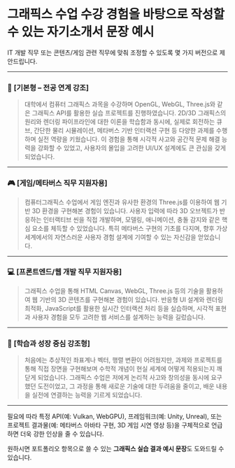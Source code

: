 # **그래픽스 수업 수강 경험**을 바탕으로 작성할 수 있는 **자기소개서 문장 예시**

IT 개발 직무 또는 콘텐츠/게임 관련 직무에 맞춰 조정할 수 있도록 몇 가지 버전으로 제안드립니다.

---

### 🎯 **\[기본형 – 전공 연계 강조]**

> 대학에서 컴퓨터 그래픽스 과목을 수강하며 OpenGL, WebGL, Three.js와 같은 그래픽스 API를 활용한 실습 프로젝트를 진행하였습니다. 2D/3D 그래픽스의 원리와 렌더링 파이프라인에 대한 이론을 학습함과 동시에, 실제로 회전하는 큐브, 간단한 물리 시뮬레이션, 메타버스 기반 인터랙션 구현 등 다양한 과제를 수행하며 실전 역량을 키웠습니다. 이 경험을 통해 시각적 사고와 공간적 문제 해결 능력을 강화할 수 있었고, 사용자의 몰입을 고려한 UI/UX 설계에도 큰 관심을 갖게 되었습니다.

---

### 🎮 **\[게임/메타버스 직무 지원자용]**

> 컴퓨터그래픽스 수업에서 게임 엔진과 유사한 환경의 Three.js를 이용하여 웹 기반 3D 환경을 구현해본 경험이 있습니다. 사용자 입력에 따라 3D 오브젝트가 반응하는 인터랙티브 씬을 직접 개발하며, 모델링, 애니메이션, 충돌 감지와 같은 핵심 요소를 체득할 수 있었습니다. 특히 메타버스 구현의 기초를 다지며, 향후 가상 세계에서의 자연스러운 사용자 경험 설계에 기여할 수 있는 자신감을 얻었습니다.

---

### 💻 **\[프론트엔드/웹 개발 직무 지원자용]**

> 그래픽스 수업을 통해 HTML Canvas, WebGL, Three.js 등의 기술을 활용하여 웹 기반의 3D 콘텐츠를 구현해본 경험이 있습니다. 반응형 UI 설계와 렌더링 최적화, JavaScript를 활용한 실시간 인터랙션 처리 등을 실습하며, 시각적 표현과 사용자 경험을 모두 고려한 웹 서비스를 설계하는 능력을 길렀습니다.

---

### 🧠 **\[학습과 성장 중심 강조형]**

> 처음에는 추상적인 좌표계나 벡터, 행렬 변환이 어려웠지만, 과제와 프로젝트를 통해 직접 장면을 구현해보며 수학적 개념이 현실 세계에 어떻게 적용되는지 깨닫게 되었습니다. 그래픽스 수업은 저에게 논리적 사고와 창의성을 동시에 요구했던 도전이었고, 그 과정을 통해 새로운 기술에 대한 두려움을 줄이고, 배운 내용을 실전에 연결하는 능력을 기르게 되었습니다.

---

필요에 따라 특정 API(예: Vulkan, WebGPU), 프레임워크(예: Unity, Unreal), 또는 프로젝트 결과물(예: 메타버스 아바타 구현, 3D 게임 시연 영상 등)을 구체적으로 언급하면 더욱 강한 인상을 줄 수 있습니다.

원하시면 포트폴리오 항목으로 쓸 수 있는 **그래픽스 실습 결과 예시 문장**도 도와드릴 수 있습니다.
